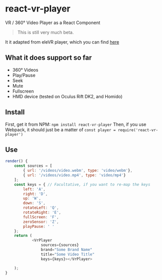 # react-vr-player
VR / 360° Video Player as a React Component

> This is still very much beta.

It it adapted from eleVR player, which you can find [here](https://github.com/hawksley/eleVR-Web-Player)

## What it does support so far

- 360° Videos
- Play/Pause
- Seek
- Mute
- Fullscreen
- HMD device (tested on Oculus Rift DK2, and Homido)

## Install

First, get it from NPM:
`npm install react-vr-player`
Then, if you use Webpack, it should just be a matter of `const player = require('react-vr-player')`

## Use

```javascript
render() {
    const sources = [
        { url: '/videos/video.webm', type: 'video/webm'},
        { url: '/videos/video.mp4', type: 'video/mp4'}
    ];
    const keys = { // Facultative, if you want to re-map the keys
        left: 'A',
        right: 'D',
        up: 'W',
        down: 'S',
        rotateLeft: 'Q',
        rotateRight: 'E',
        fullScreen: 'F',
        zeroSensor: 'Z',
        playPause: ' '
    };
    return (
            <VrPlayer
                sources={sources}
                brand="Some Brand Name"
                title="Some Video Title"
                keys={keys}></VrPlayer>

    );
}
```
